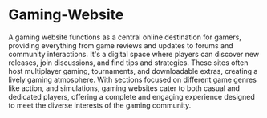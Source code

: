 # Gaming-Website
A gaming website functions as a central online destination for gamers, providing everything from game reviews and updates to forums and community interactions. It's a digital space where players can discover new releases, join discussions, and find tips and strategies. These sites often host multiplayer gaming, tournaments, and downloadable extras, creating a lively gaming atmosphere. With sections focused on different game genres like action, and simulations, gaming websites cater to both casual and dedicated players, offering a complete and engaging experience designed to meet the diverse interests of the gaming community.
